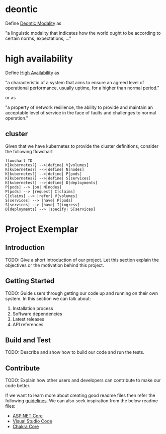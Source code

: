 # deontic

Define [Deontic Modality](https://en.wikipedia.org/wiki/Deontic_modality) as 

  "a linguistic modality that indicates how the world ought to be according to certain norms, expectations, ..."

# high availability

Define [High Availability](https://en.wikipedia.org/wiki/High_avalability) as 

  "a characteristic of a system that aims to ensure an agreed level of operational performance, usually uptime, for a higher than normal period."

or as 

  "a property of network resilience, the ability to provide and maintain an acceptable level of service in the face of faults and challenges to normal operation."

  ## cluster 

  Given that we have kubernetes to provide the cluster definitions, consider the following flowchart

```mermaid
flowchart TD 
K[kubernetes?] -->|define| V[volumes]
K[kubernetes?] -->|define| N[nodes]
K[kubernetes?] -->|define| P[pods]
K[kubernetes?] -->|define| S[services]
K[kubernetes?] -->|define| D[deployments]
P[pods] --> |on| N[nodes]
P[pods] --> |request| C[claims]
C[claims] --> |refer| V[volumes] 
S[services] --> |have| P[pods]
S[services] --> |have| I[ingress]
D[deployments] --> |specify| S[services]
```
# Project Exemplar

## Introduction 
TODO: Give a short introduction of our project. Let this section explain the objectives or the motivation behind this project. 

## Getting Started
TODO: Guide users through getting our code up and running on their own system. In this section we can talk about:
1.	Installation process
2.	Software dependencies
3.	Latest releases
4.	API references

## Build and Test
TODO: Describe and show how to build our code and run the tests. 

## Contribute
TODO: Explain how other users and developers can contribute to make our code better. 

If we want to learn more about creating good readme files then refer the following [guidelines](https://docs.microsoft.com/en-us/azure/devops/repos/git/create-a-readme?view=azure-devops). We can also seek inspiration from the below readme files:
- [ASP.NET Core](https://github.com/aspnet/Home)
- [Visual Studio Code](https://github.com/Microsoft/vscode)
- [Chakra Core](https://github.com/Microsoft/ChakraCore)

